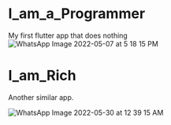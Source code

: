 # I_am_a_Programmer

My first flutter app that does nothing
![WhatsApp Image 2022-05-07 at 5 18 15 PM](https://user-images.githubusercontent.com/75358720/167253085-e3c7fda8-a7e0-4e0b-b939-f84cb77f4d82.jpeg)


# I_am_Rich

Another similar app.


![WhatsApp Image 2022-05-30 at 12 39 15 AM](https://user-images.githubusercontent.com/75358720/170887530-803d99c0-2108-4e62-8e0b-ec1c0e442c22.jpeg)
